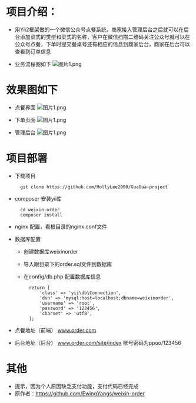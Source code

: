 # 项目介绍：

- 用Yii2框架做的一个微信公众号点餐系统，商家接入管理后台之后就可以在后台添加菜式的类型和菜式的名称，客户在微信扫描二维码关注公众号就可以在公众号点餐，下单时提交餐桌号还有相应的信息到商家后台，商家在后台可以查看到订单信息

- 业务流程图如下
![图片1.png](http://g.hiphotos.baidu.com/image/pic/item/314e251f95cad1c869c42804753e6709c93d5192.jpg)

# 效果图如下
- 点餐界面
![图片1.png](http://g.hiphotos.baidu.com/image/pic/item/7dd98d1001e93901af345c1d71ec54e736d196db.jpg)

- 下单页面
![图片1.png](http://c.hiphotos.baidu.com/image/pic/item/f603918fa0ec08fa133ac28453ee3d6d55fbdadf.jpg)

- 管理后台
![图片1.png](http://g.hiphotos.baidu.com/image/pic/item/0dd7912397dda144d3a0bd91b8b7d0a20cf4866c.jpg)

# 项目部署

- 下载项目

        git clone https://github.com/HollyLee2000/GuaGua-project
        
- composer 安装yii库

        cd weixin-order
        composer install
        
- nginx 配置，看根目录的nginx.conf文件

- 数据库配置

    - 创建数据库weixinorder
    - 导入跟目录下的order.sql文件到数据库
    - 在config/db.php 配置数据库信息
 
            return [
                'class' => 'yii\db\Connection',
                'dsn' => 'mysql:host=localhost;dbname=weixinorder',
                'username' => 'root',
                'password' => '123456',
                'charset' => 'utf8',
            ];
        
- 点餐地址（前端） www.order.com
- 后台地址（后台） www.order.com/site/index 账号密码为ppoo/123456

# 其他

- 提示，因为个人原因缺乏支付功能，支付代码已经完成
- 原作者：https://github.com/EwingYangs/weixin-order
